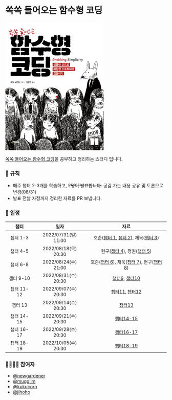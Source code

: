 # 쏙쏙 들어오는 함수형 코딩

<img src="./asset/cover.jpg" height="400px">

[쏙쏙 들어오는 함수형 코딩](http://www.kyobobook.co.kr/product/detailViewKor.laf?ejkGb=KOR&mallGb=KOR&barcode=9791191600759&orderClick=LEa&Kc=#N)을 공부하고 정리하는 스터디 입니다.

### 📄 규칙

- 매주 챕터 2-3개를 학습하고, ~~2명이 발표합니다.~~ 공감 가는 내용 공유 및 토론으로 변경(08/31)
- 발표 전날 자정까지 정리한 자료를 PR 보냅니다.

### 📆 일정

|    챕터    |         일자         |                                                                자료                                                                 |
| :--------: | :------------------: | :---------------------------------------------------------------------------------------------------------------------------------: |
|  챕터 1-3  | 2022/07/31(일) 11:00 |    호준([챕터 1](chapter/chapter1/README.md), [챕터 2](chapter/chapter2/README.md)), 재욱([챕터 3](chapter/chapter3/README.md))     |
|  챕터 4-5  | 2022/08/18(목) 20:30 |                       현구([챕터 4](chapter/chapter4/README.md)), 정원([챕터 5](.chapter/chapter5/README.md))                       |
|  챕터 6-8  | 2022/08/24(수) 21:00 | 호준([챕터 6](chapter/chapter6/README.md)), 재욱([챕터 7](.chapter/chapter7/README.md)), 현구([챕터 8](chapter/chapter8/README.md)) |
| 챕터 9-10  | 2022/08/31(수) 20:30 |                             [챕터9](chapter/chapter9/README.md), [챕터10](chapter/chapter10/README.md)                              |
| 챕터 11-12 | 2022/09/07(수) 20:30 |                            [챕터11](chapter/chapter11/README.md), [챕터12](chapter/chapter12/README.md)                             |
|  챕터 13   | 2022/09/14(수) 20:30 |                                                [챕터13](chapter/chapter13/README.md)                                                |
| 챕터 14-15 | 2022/09/21(수) 20:30 |                                             [챕터14-15](chapter/chapter14-15/README.md)                                             |
| 챕터 16-17 | 2022/09/28(수) 20:30 |                                             [챕터16-17](chapter/chapter16-17/README.md)                                             |
| 챕터 18-19 | 2022/10/05(수) 20:30 |                                             [챕터18-19](chapter/chapter18-19/README.md)                                             |

### 👨‍👨‍👦‍👦 참여자

- [@newgardener](https://github.com/newgardener)
- [@mugglim](https://github.com/mugglim)
- [@kukucorn](https://github.com/kukucorn)
- [@jihoho](https://github.com/jihoho)
